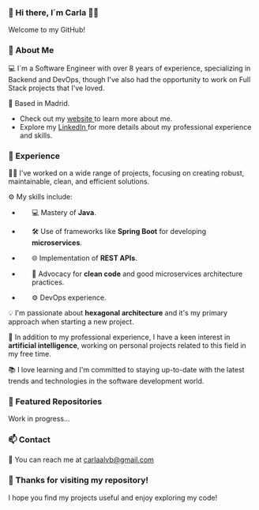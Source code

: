 ### 👋 Hi there, I´m Carla 🙋‍♀️

Welcome to my GitHub!

### 🚀 About Me

💻 I´m a Software Engineer with over 8 years of experience, specializing in Backend and DevOps, though I've also had the opportunity to work on Full Stack projects that I've loved.

📍 Based in Madrid.

- Check out my <a href="www.linkedin.com/in/carla-alvarez-del-barco"> website </a> to learn more about me.
- Explore my <a href="www.linkedin.com/in/carla-alvarez-del-barco"> LinkedIn </a> for more details about my professional experience and skills.

### 💼 Experience

👩‍💻 I've worked on a wide range of projects, focusing on creating robust, maintainable, clean, and efficient solutions.

⚙️ My skills include:
<ul>
<li><p style="margin-left:24px"> 💻 Mastery of <strong>Java</strong>. </p></li>
<li><p style="margin-left:24px"> 🛠️ Use of frameworks like <strong>Spring Boot</strong> for developing <strong>microservices</strong>. </p></li>
<li><p style="margin-left:24px"> 🌐 Implementation of <strong>REST APIs</strong>. </p></li>
<li><p style="margin-left:24px"> 🧹 Advocacy for <strong>clean code</strong> and good microservices architecture practices. </p></li>
<li><p style="margin-left:24px"> ⚙️ DevOps experience. </p></li>
</ul>


💡 I'm passionate about <strong>hexagonal architecture</strong> and it's my primary approach when starting a new project.

🤖 In addition to my professional experience, I have a keen interest in <strong>artificial intelligence</strong>, working on personal projects related to this field in my free time.

📚 I love learning and I'm committed to staying up-to-date with the latest trends and technologies in the software development world.


### 📂 Featured Repositories

Work in progress...


### 📫 Contact

📧 You can reach me at carlaalvb@gmail.com 


### 🌟 Thanks for visiting my repository!

I hope you find my projects useful and enjoy exploring my code!


<!--
**carlaadelbarco/carlaadelbarco** is a ✨ _special_ ✨ repository because its `README.md` (this file) appears on your GitHub profile.

Here are some ideas to get you started:
- 🔭 I’m currently working on ...
- 🌱 I’m currently learning ...
- 👯 I’m looking to collaborate on ...
- 🤔 I’m looking for help with ...
- 💬 Ask me about ...
- 📫 How to reach me: ...
- 😄 Pronouns: ...
- ⚡ Fun fact: ...
-->
